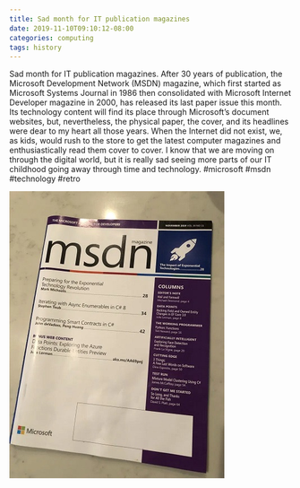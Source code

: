 ```yaml
---
title: Sad month for IT publication magazines
date: 2019-11-10T09:10:12-08:00
categories: computing
tags: history 
---
```


Sad month for IT publication magazines. After 30 years of publication, the Microsoft Development Network (MSDN) magazine, which first started as Microsoft Systems Journal in 1986 then consolidated with Microsoft Internet Developer magazine in 2000, has released its last paper issue this month. Its technology content will find its place through Microsoft’s document websites, but, nevertheless, the physical paper, the cover, and its headlines were dear to my heart all those years. When the Internet did not exist, we, as kids, would rush to the store to get the latest computer magazines and enthusiastically read them cover to cover. I know that we are moving on through the digital world, but it is really sad seeing more parts of our IT childhood going away through time and technology. #microsoft #msdn #technology #retro

![image1](/assets/images/events/img_0006.jpg)
